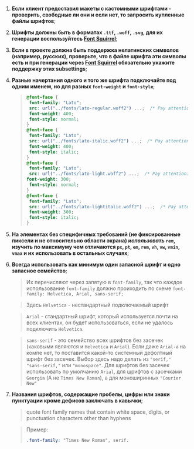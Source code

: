 1. **Если клиент предоставил макеты с кастомными шрифтами - проверить, свободные ли они и если нет, то запросить купленные файлы шрифтов**;

2. **Шрифты должны быть в форматах  `.ttf`, `.woff`, `.svg`, для их генерации воспользуйтесь [Font Squirrel](https://www.fontsquirrel.com/)**;

3. **Если в проекте должна быть поддержка нелатинских символов (например, русских), проверьте, что в файле шрифта эти символы есть и при генерации через [Font Squirrel](https://www.fontsquirrel.com/) обязательно укажите поддержку этих subsettings**;

4. **Разные начертания одного и того же шрифта подключайте под одним именем, но для разных `font-weight` и `font-style`**;
      > ```css
      > @font-face {
      >  font-family: "Lato";
      >  src: url("../fonts/lato-regular.woff2") ...;  /* Pay attention: font is regulat and "..." replaced for other formats */
      >  font-weight: 400;
      >  font-style: normal; 
      >}
      >@font-face {
      >  font-family: "Lato";
      >  src: url("../fonts/lato-italic.woff2") ...;  /* Pay attention: font is regular italic and "..." replaced for other formats */
      >  font-weight: 400;
      >  font-style: italic; 
      >}
      >@font-face {
      >  font-family: "Lato"; 
      >  src: url("../fonts/lato-light.woff2") ...;  /* Pay attention: font is light and "..." replaced for other formats */
      > font-weight: 300;
      >  font-style: normal; 
      >}
      >@font-face {
      >  font-family: "Lato";
      >  src: url("../fonts/lato-lightitalic.woff2") ...;  /* Pay attention: font is light italic and "..." replaced for other formats */
      >  font-weight: 300;
      >  font-style: italic; 
      >}
    >```

5. **На элементах без специфичных требований (не фиксированные пиксели и не относительно области экрана) <i>использовать `rem`</i>, изучить по максимуму чем отличаются `px`, `pt`, `em`, `rem`, `vh`, `vw`, `vmin`, `vmax` и их использовать в остальных случаях**;

6. **Всегда использовать как минимум один запасной шрифт и одно запасное семейство**;
    > Их перечисляют через запятую в `font-family`, так что каждое использование `font-family` должно проиходить по схеме
    >`font-family: Helvetica, Arial, sans-serif;`

    > Здесь `Helvetica` - нестандартный подключаемый шрифт

    > `Arial` - стандартный шрифт, который используется почти на всех клиентах, он будет использоваться, если не удалось подключить `Helvetica`.

    > `sans-serif` - это семейство всех шрифтов без засечек (каковыми являются и `Helvetica` и `Arial`). Если даже `Arial-а` на компе нет, то поставится какой-то системный дефолтный шрифт без засечек. Выбор здесь надо делать из `"serif,"` `"sans-serif,"` или `"monospace"`.  Для шрифтов без засечек использовать по умолчанию `Arial`, для шрифтов с засечками `Georgia` (А не `Times New Roman`), а для моноширинных `"Courier New"`

7. **Названия шрифтов, содержащие пробелы, цифры или знаки пунктуации кроме дефисов заключать в кавычки**;
    > quote font family names that contain white space, digits, or punctuation characters other than hyphens

    > Пример:
    >  ```css
    >  .font-family: "Times New Roman", serif.
    >  ```
